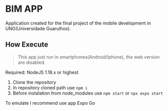 # BIM APP
Application created for the final project of the mobile development in UNG(Universidade Guarulhos).

## How Execute
 
>This app just run in smartphones(Android/Iphone), the web version are disabled.

Required: NodeJS 1.18.x or highest 

1. Clone the repository
2. In repository cloned path use `npm i`
3. Before instalation from node_modules use `npm start` or `npx expo start`

To emulate I recommend use app Expo Go
